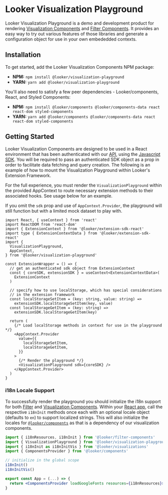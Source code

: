 # Looker Visualization Playground

Looker Visualization Playground is a demo and development product for rendering [Visualization Components](https://www.npmjs.com/package/@looker/visualizations) and [Filter Components](https://www.npmjs.com/package/@looker/filter-components). It provides an easy way to try out various features of those libraries and generate a configuration object for use in your own embededded contexts.

## Installation

To get started, add the Looker Visualization Components NPM package:

- **NPM:** `npm install @looker/visualization-playground`
- **YARN:** `yarn add @looker/visualization-playground`

You'll also need to satisfy a few peer dependencies - Looker/components, React, and Styled Components:

- **NPM:** `npm install @looker/components @looker/components-data react react-dom styled-components`
- **YARN:** `yarn add @looker/components @looker/components-data react react-dom styled-components`

## Getting Started

Looker Visualization Components are designed to be used in a React environment that has been authenticated with our [API](https://cloud.google.com/looker/docs/reference/api-and-integration/api-getting-started), using the [Javascript SDK](https://developers.looker.com/api/getting-started). You will be required to pass an authenticated SDK object as a prop in order to facilitate data fetching and query creation. The following is an example of how to mount the Visualization Playground within Looker's Extension Framework.

For the full experience, you must render the `VisualizationPlayground` within the provided AppContext to route necessary extension methods to their associated hooks. See usage below for an example.

If you omit the `sdk` prop and use of `AppContext.Provider`, the playground will still function but with a limited mock dataset to play with.

```tsx
import React, { useContext } from 'react'
import ReactDOM from 'react-dom'
import { ExtensionContext } from '@looker/extension-sdk-react'
import type { ExtensionContextData } from '@looker/extension-sdk-react'
import {
  VisualizationPlayground,
  AppContext,
} from '@looker/visualization-playground'

const ExtensionWrapper = () => {
  // get an authenticated sdk object from ExtensionContext
  const { coreSDK, extensionSDK } = useContext<ExtensionContextData>(
    ExtensionContext
  )

  // specify how to use localStorage, which has special considerations
  // in the extension framework
  const localStorageSetItem = (key: string, value: string) =>
    extensionSDK.localStorageSetItem(key, value)
  const localStorageGetItem = (key: string) =>
    extensionSDK.localStorageGetItem(key)

  return (
    {/* Load localStorage methods in context for use in the playground */}
    <AppContext.Provider
      value={{
        localStorageSetItem,
        localStorageGetItem,
      }}
    >
      {/* Render the playground */}
      <VisualizationPlayground sdk={coreSDK} />
    </AppContext.Provider>
  )
}
```

### i18n Locale Support

To successfully render the playground you should initialize the i18n support for both [Filter](https://cloud.google.com/looker/docs/data-modeling/extension-framework/filter-components) and [Visualization Components](https://cloud.google.com/looker/docs/data-modeling/extension-framework/vis-components). Within your [React app](https://reactjs.org/docs/getting-started.html), call the respective `i18nInit` methods once each with an optional locale object (defaults to `en`) to support localized strings. This will also initialize the locales for [`@looker/components`](https://cloud.google.com/looker/docs/data-modeling/extension-framework/components) as that is a dependency of our visualization components.

```jsx
import { i18nResources, i18nInit } from '@looker/filter-components'
import { VisualizationPlayground } from '@looker/visualization-playground'
import { i18nInit as i18nInitVis } from '@looker/visualizations'
import { ComponentsProvider } from '@looker/components'

// initialize in the global scope
i18nInit()
i18nInitVis()

export const App = (...) => {
  return <ComponentsProvider loadGoogleFonts resources={i18nResources}><VisualizationPlayground /></ComponentsProvider>
}
```
